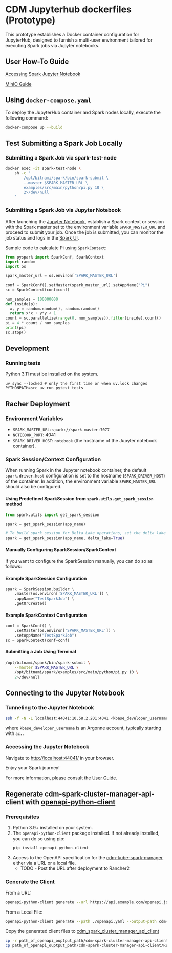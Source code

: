 # CDM Jupyterhub dockerfiles (Prototype)

This prototype establishes a Docker container configuration for JupyterHub, designed to furnish a multi-user 
environment tailored for executing Spark jobs via Jupyter notebooks.

## User How-To Guide

[Accessing Spark Jupyter Notebook](docs/user_guide.md)

[MinIO Guide](docs/minio_guide.md)


## Using `docker-compose.yaml`

To deploy the JupyterHub container and Spark nodes locally, execute the following command:

```bash
docker-compose up --build
```

## Test Submitting a Spark Job Locally

### Submitting a Spark Job via spark-test-node
```bash
docker exec -it spark-test-node \
    sh -c '
	    /opt/bitnami/spark/bin/spark-submit \
	    --master $SPARK_MASTER_URL \
	    examples/src/main/python/pi.py 10 \
	    2>/dev/null
    '
```

### Submitting a Spark Job via Jupyter Notebook
After launching the [Jupyter Notebook](http://localhost:4041/), establish a Spark context or session with the Spark 
master set to the environment variable `SPARK_MASTER_URL` and proceed to submit your job. Once the job is submitted, 
you can monitor the job status and logs in the [Spark UI](http://localhost:8080/).

Sample code to calculate Pi using `SparkContext`:
```python
from pyspark import SparkConf, SparkContext
import random
import os

spark_master_url = os.environ['SPARK_MASTER_URL']

conf = SparkConf().setMaster(spark_master_url).setAppName("Pi")
sc = SparkContext(conf=conf)

num_samples = 100000000
def inside(p):     
  x, y = random.random(), random.random()
  return x*x + y*y < 1
count = sc.parallelize(range(0, num_samples)).filter(inside).count()
pi = 4 * count / num_samples
print(pi)
sc.stop()
```

## Development

### Running tests

Python 3.11 must be installed on the system.

```
uv sync --locked # only the first time or when uv.lock changes
PYTHONPATH=src uv run pytest tests
```

## Racher Deployment

### Environment Variables
- `SPARK_MASTER_URL`: `spark://spark-master:7077`
- `NOTEBOOK_PORT`: 4041
- `SPARK_DRIVER_HOST`: `notebook` (the hostname of the Jupyter notebook container).

### Spark Session/Context Configuration

When running Spark in the Jupyter notebook container, the default `spark.driver.host` configuration is set to 
the hostname (`SPARK_DRIVER_HOST`) of the container. 
In addition, the environment variable `SPARK_MASTER_URL` should also be configured.

#### Using Predefined SparkSession from `spark.utils.get_spark_session` method
```python
from spark.utils import get_spark_session

spark = get_spark_session(app_name)

# To build spark session for Delta Lake operations, set the delta_lake parameter to True
spark = get_spark_session(app_name, delta_lake=True)
```

#### Manually Configuring SparkSession/SparkContext

If you want to configure the SparkSession manually, you can do so as follows:

#### Example SparkSession Configuration
```python
spark = SparkSession.builder \
    .master(os.environ['SPARK_MASTER_URL']) \
    .appName("TestSparkJob") \
    .getOrCreate()
```

#### Example SparkContext Configuration
```python
conf = SparkConf() \
    .setMaster(os.environ['SPARK_MASTER_URL']) \
    .setAppName("TestSparkJob")
sc = SparkContext(conf=conf)
```

#### Submitting a Job Using Terminal
```bash
/opt/bitnami/spark/bin/spark-submit \
    --master $SPARK_MASTER_URL \
    /opt/bitnami/spark/examples/src/main/python/pi.py 10 \
    2>/dev/null
```

## Connecting to the Jupyter Notebook

### Tunneling to the Jupyter Notebook
```bash
ssh -f -N -L localhost:44041:10.58.2.201:4041 <kbase_developer_username>@login1.berkeley.kbase.us
```
where ```kbase_developer_username``` is an Argonne account, typically starting with `ac.`.

### Accessing the Jupyter Notebook
Navigate to [http://localhost:44041/](http://localhost:44041/) in your browser.

Enjoy your Spark journey!

For more information, please consult the [User Guide](docs/user_guide.md).


## Regenerate cdm-spark-cluster-manager-api-client with [openapi-python-client](https://pypi.org/project/openapi-python-client/)

### Prerequisites
1. Python 3.9+ installed on your system.
2. The `openapi-python-client` package installed. If not already installed, you can do so using pip:
    ```
    pip install openapi-python-client
    ```
3. Access to the OpenAPI specification for the [cdm-kube-spark-manager](https://github.com/kbase/cdm-kube-spark-manager), either via a URL or a local file.
    - TODO - Post the URL after deployment to Rancher2
### Generate the Client
From a URL:

```bash
openapi-python-client generate --url https://api.example.com/openapi.json --output-path cdm-spark-cluster-manager-api-client
```

From a Local File:

```bash
openapi-python-client generate --path ./openapi.yaml --output-path cdm-spark-cluster-manager-api-client 
```

Copy the generated client files to [cdm_spark_cluster_manager_api_client](src/spark/cdm_spark_cluster_manager_api_client)

```bash
cp -r path_of_openapi_ouptput_path/cdm-spark-cluster-manager-api-client/cdm_spark_cluster_manager_api_client path_of_cdm-jupyterhub/src/spark
cp path_of_openapi_ouptput_path/cdm-spark-cluster-manager-api-client/README.md path_of_cdm-jupyterhub/src/spark/cdm_spark_cluster_manager_api_client 
```
